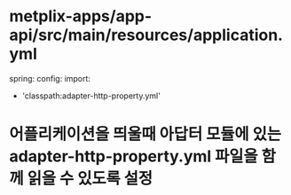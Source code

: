 # metplix-apps/app-api/src/main/resources/application.yml

spring:
config:
import:
- 'classpath:adapter-http-property.yml'



# 어플리케이션을 띄울때 아답터 모듈에 있는 adapter-http-property.yml 파일을 함께 읽을 수 있도록 설정